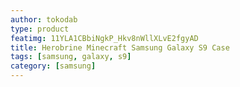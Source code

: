 ```yaml
---
author: tokodab
type: product
featimg: 11YLA1CBbiNgkP_Hkv8nWllXLvE2fgyAD
title: Herobrine Minecraft Samsung Galaxy S9 Case
tags: [samsung, galaxy, s9]
category: [samsung]
---
```

